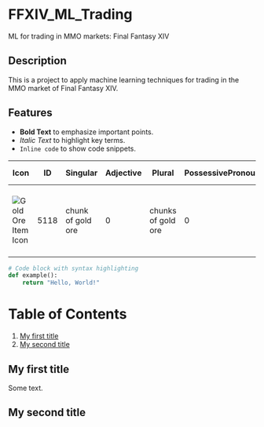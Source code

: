 
# FFXIV_ML_Trading

ML for trading in MMO markets: Final Fantasy XIV

## Description
This is a project to apply machine learning techniques for trading in the MMO market of Final Fantasy XIV.

## Features
- **Bold Text** to emphasize important points.
- *Italic Text* to highlight key terms.
- `Inline code` to show code snippets.

| Icon   | ID   | Singular          | Adjective | Plural              | PossessivePronoun | StartsWithVowel | _6 | Pronoun | Article | Description                                                            | Name     | Icon  | Level{Item} | Rarity | FilterGroup | AdditionalData | ItemUICategory | ItemSearchCategory | EquipSlotCategory | ItemSortCategory | _20  | StackSize | IsUnique | IsUntradable | IsIndisposable | Lot   | Price{Mid} | Price{Low} | CanBeHq | DyeCount | IsCrestWorthy | ItemAction | CastTime<s> | Cooldown<s> | ClassJob{Repair} | Item{Repair} | Item{Glamour} | Desynth | IsCollectable | AlwaysCollectable | AetherialReduce | Level{Equip} | RequiredPvpRank | EquipRestriction | ClassJobCategory | GrandCompany | ItemSeries | BaseParamModifier | Model{Main} | Model{Sub} | ClassJob{Use} | _51 | Damage{Phys} | Damage{Mag} | Delay<ms> | _55 | BlockRate | Block | Defense{Phys} | Defense{Mag} | BaseParam[0] | BaseParamValue[0] | BaseParam[1] | BaseParamValue[1] | BaseParam[2] | BaseParamValue[2] | BaseParam[3] | BaseParamValue[3] | BaseParam[4] | BaseParamValue[4] | BaseParam[5] | BaseParamValue[5] | ItemSpecialBonus | ItemSpecialBonus{Param} | BaseParam{Special}[0] | BaseParamValue{Special}[0] | BaseParam{Special}[1] | BaseParamValue{Special}[1] | BaseParam{Special}[2] | BaseParamValue{Special}[2] | BaseParam{Special}[3] | BaseParamValue{Special}[3] | BaseParam{Special}[4] | BaseParamValue{Special}[4] | BaseParam{Special}[5] | BaseParamValue{Special}[5] | MaterializeType | MateriaSlotCount | IsAdvancedMeldingPermitted | IsPvP | SubStatCategory | IsGlamourous |
|--------|------|-------------------|-----------|---------------------|-------------------|-----------------|----|---------|---------|----------------------------------------------------------------------|----------|-------|-------------|--------|-------------|----------------|----------------|--------------------|-------------------|------------------|------|-----------|----------|--------------|----------------|-------|------------|------------|---------|----------|---------------|------------|-------------|-------------|------------------|--------------|---------------|---------|---------------|-------------------|-----------------|--------------|-----------------|------------------|------------------|--------------|------------|-------------------|-------------|------------|---------------|-----|--------------|-------------|-----------|-----|-----------|-------|---------------|--------------|--------------|-------------------|--------------|-------------------|--------------|-------------------|--------------|-------------------|--------------|-------------------|--------------|-------------------|------------------|-------------------------|-----------------------|----------------------------|-----------------------|----------------------------|-----------------------|----------------------------|-----------------------|----------------------------|-----------------------|----------------------------|-----------------------|----------------------------|-----------------|------------------|----------------------------|-------|-----------------|--------------|
|![Gold Ore Item Icon](https://xivapi.com/i/021000/021212.png)| 5118 | chunk of gold ore | 0         | chunks of gold ore  | 0                 | 0               | 1  | 0       | 0       | A decent-sized piece of rock containing the precious metal gold.     | Gold Ore | 21212 | 55          | 1      | 12          | 0              | 48             | 47                 | 0                 | 16               | 2000 | 999       | False    | False        | False          | False | 326        | 1          | False   | 0        | False         | 0          | 2           | 0           | 0                | 0            | 0             | 0       | False         | False             | 0               | 1            | 0               | 0                | 0                | 0            | 0          | 0                 | 0, 0, 0, 0  | 0, 0, 0, 0  | 0             | 0   | 0            | 0           | 0         | 0   | 0         | 0     | 0             | 0            | 0            | 0                 | 0            | 0                 | 0            | 0                 | 0            | 0                 | 0            | 0                 | 0            | 0                 | 0                 | 0                       | 0                     | 0                          | 0                     | 0                          | 0                     | 0                          | 0                     | 0                          | 0                     | 0                          | 0                     | 0                          | 0               | 0                | False                      | False | 0               | False        |


```python
# Code block with syntax highlighting
def example():
    return "Hello, World!"

```

# Table of Contents

1. [My first title](#my-first-title)
2. [My second title](#my-second-title)
## My first title
Some text.
## My second title
